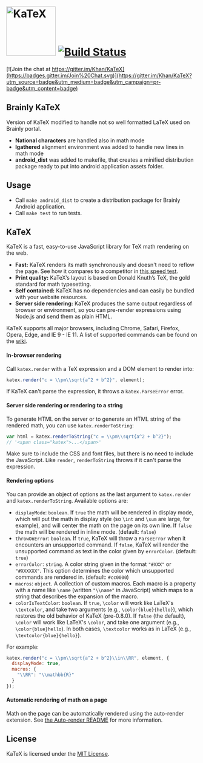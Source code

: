 # [<img src="https://khan.github.io/KaTeX/katex-logo.svg" width="130" alt="KaTeX">](https://khan.github.io/KaTeX/) [![Build Status](https://travis-ci.org/Khan/KaTeX.svg?branch=master)](https://travis-ci.org/Khan/KaTeX)

[![Join the chat at https://gitter.im/Khan/KaTeX](https://badges.gitter.im/Join%20Chat.svg)](https://gitter.im/Khan/KaTeX?utm_source=badge&utm_medium=badge&utm_campaign=pr-badge&utm_content=badge)

## Brainly KaTeX

Version of KaTeX modified to handle not so well formatted LaTeX used on Brainly portal.

 * **National characters** are handled also in math mode
 * **lgathered** alignment environment was added to handle new lines in math mode
 * **android_dist** was added to makefile, that creates a minified distribution package ready to put into android application assets folder.

## Usage

- Call `make android_dist` to create a distribution package for Brainly Android application.
- Call `make test` to run tests.

## KaTeX

KaTeX is a fast, easy-to-use JavaScript library for TeX math rendering on the web.

 * **Fast:** KaTeX renders its math synchronously and doesn't need to reflow the page. See how it compares to a competitor in [this speed test](http://www.intmath.com/cg5/katex-mathjax-comparison.php).
 * **Print quality:** KaTeX’s layout is based on Donald Knuth’s TeX, the gold standard for math typesetting.
 * **Self contained:** KaTeX has no dependencies and can easily be bundled with your website resources.
 * **Server side rendering:** KaTeX produces the same output regardless of browser or environment, so you can pre-render expressions using Node.js and send them as plain HTML.

KaTeX supports all major browsers, including Chrome, Safari, Firefox, Opera, Edge, and IE 9 - IE 11. A list of supported commands can be found on the [wiki](https://github.com/Khan/KaTeX/wiki/Function-Support-in-KaTeX).

#### In-browser rendering

Call `katex.render` with a TeX expression and a DOM element to render into:

```js
katex.render("c = \\pm\\sqrt{a^2 + b^2}", element);
```

If KaTeX can't parse the expression, it throws a `katex.ParseError` error.

#### Server side rendering or rendering to a string

To generate HTML on the server or to generate an HTML string of the rendered math, you can use `katex.renderToString`:

```js
var html = katex.renderToString("c = \\pm\\sqrt{a^2 + b^2}");
// '<span class="katex">...</span>'
```

Make sure to include the CSS and font files, but there is no need to include the JavaScript. Like `render`, `renderToString` throws if it can't parse the expression.

#### Rendering options

You can provide an object of options as the last argument to `katex.render` and `katex.renderToString`. Available options are:

- `displayMode`: `boolean`. If `true` the math will be rendered in display mode, which will put the math in display style (so `\int` and `\sum` are large, for example), and will center the math on the page on its own line. If `false` the math will be rendered in inline mode. (default: `false`)
- `throwOnError`: `boolean`. If `true`, KaTeX will throw a `ParseError` when it encounters an unsupported command. If `false`, KaTeX will render the unsupported command as text in the color given by `errorColor`. (default: `true`)
- `errorColor`: `string`. A color string given in the format `"#XXX"` or `"#XXXXXX"`. This option determines the color which unsupported commands are rendered in. (default: `#cc0000`)
- `macros`: `object`. A collection of custom macros. Each macro is a property with a name like `\name` (written `"\\name"` in JavaScript) which maps to a string that describes the expansion of the macro.
- `colorIsTextColor`: `boolean`. If `true`, `\color` will work like LaTeX's `\textcolor`, and take two arguments (e.g., `\color{blue}{hello}`), which restores the old behavior of KaTeX (pre-0.8.0). If `false` (the default), `\color` will work like LaTeX's `\color`, and take one argument (e.g., `\color{blue}hello`).  In both cases, `\textcolor` works as in LaTeX (e.g., `\textcolor{blue}{hello}`).

For example:

```js
katex.render("c = \\pm\\sqrt{a^2 + b^2}\\in\\RR", element, {
  displayMode: true,
  macros: {
    "\\RR": "\\mathbb{R}"
  }
});
```

#### Automatic rendering of math on a page

Math on the page can be automatically rendered using the auto-render extension. See [the Auto-render README](contrib/auto-render/README.md) for more information.

## License

KaTeX is licensed under the [MIT License](http://opensource.org/licenses/MIT).
